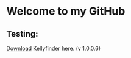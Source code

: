 # Welcome to my GitHub

## Testing:
[Download](https://traxar.github.io/KellyFinder/KellyFinder.zip) Kellyfinder here. (v 1.0.0.6)

